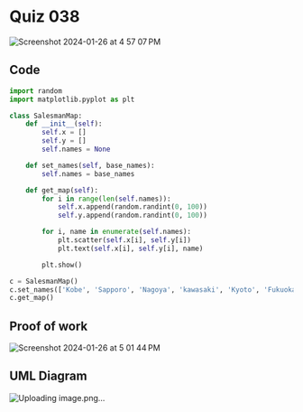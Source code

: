 # Quiz 038
<img width="max" alt="Screenshot 2024-01-26 at 4 57 07 PM" src="https://github.com/hasmhib/unit3-2024/assets/142870448/b087defc-09a6-444c-a6dd-92664627ab1a">


## Code

```py
import random
import matplotlib.pyplot as plt

class SalesmanMap:
    def __init__(self):
        self.x = []
        self.y = []
        self.names = None

    def set_names(self, base_names):
        self.names = base_names

    def get_map(self):
        for i in range(len(self.names)):
            self.x.append(random.randint(0, 100))
            self.y.append(random.randint(0, 100))

        for i, name in enumerate(self.names):
            plt.scatter(self.x[i], self.y[i])
            plt.text(self.x[i], self.y[i], name)

        plt.show()

c = SalesmanMap()
c.set_names(['Kobe', 'Sapporo', 'Nagoya', 'kawasaki', 'Kyoto', 'Fukuoka', 'Saitama', 'Yokohama', 'Osaka'])
c.get_map()

```

## Proof of work
<img width="max" alt="Screenshot 2024-01-26 at 5 01 44 PM" src="https://github.com/hasmhib/unit3-2024/assets/142870448/8fccf8fa-9a5c-45ab-9933-1712f407e088">


## UML Diagram
![Uploading image.png…]()

